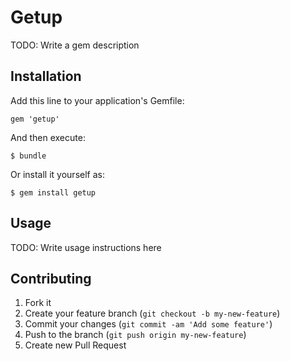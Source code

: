 # Getup

TODO: Write a gem description

## Installation

Add this line to your application's Gemfile:

    gem 'getup'

And then execute:

    $ bundle

Or install it yourself as:

    $ gem install getup

## Usage

TODO: Write usage instructions here

## Contributing

1. Fork it
2. Create your feature branch (`git checkout -b my-new-feature`)
3. Commit your changes (`git commit -am 'Add some feature'`)
4. Push to the branch (`git push origin my-new-feature`)
5. Create new Pull Request
